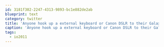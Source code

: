 ```yaml
---
id: 3181f302-2247-4313-9893-bc1e882de2ab
blueprint: text
category: twitter
title: 'Anyone hook up a external keyboard or Canon DSLR to their Galaxy10.1 yet? #io2011'
caption: 'Anyone hook up a external keyboard or Canon DSLR to their Galaxy10.1 yet? <span class="hashtag hashtag_local">#<a href="http://tweettemp.darylchymko.ca/?tag=io2011">io2011</a>'
tags:
  - io2011
---
```

